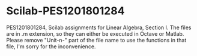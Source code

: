 # Scilab-PES1201801284
PES1201801284, Scilab assignments for Linear Algebra, Section I.
The files are in .m extension, so they can either be executed in Octave or Matlab.
Please remove "Unit-n-" part of the file name to use the functions in that file, I'm sorry for the inconvenience.
